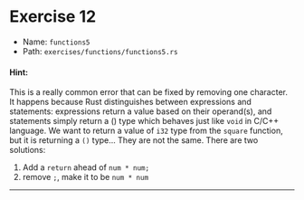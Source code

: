 # Exercise 12

- Name: ```functions5```
- Path: ```exercises/functions/functions5.rs```
#### Hint: 

This is a really common error that can be fixed by removing one character.
It happens because Rust distinguishes between expressions and statements: expressions return a value based on their operand(s), and statements simply return a () type which behaves just like `void` in C/C++ language.
We want to return a value of `i32` type from the `square` function, but it is returning a `()` type...
They are not the same. There are two solutions:
1. Add a `return` ahead of `num * num;`
2. remove `;`, make it to be `num * num`


---




